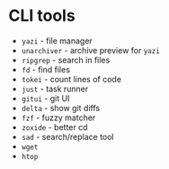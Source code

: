 # CLI tools
* `yazi` - file manager
* `unarchiver` - archive preview for `yazi`
* `ripgrep` - search in files
* `fd` - find files
* `tokei` - count lines of code
* `just` - task runner
* `gitui` - git UI
* `delta` - show git diffs
* `fzf` - fuzzy matcher
* `zoxide` - better cd
* `sad` - search/replace tool
* `wget`
* `htop`
